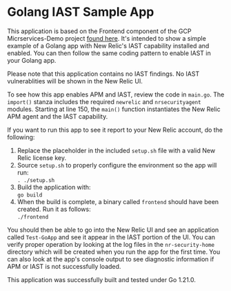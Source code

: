 # Golang IAST Sample App

This application is based on the Frontend component of the GCP Micrservices-Demo project [found here](https://github.com/GoogleCloudPlatform/microservices-demo).  It's intended to show a simple example of a Golang app with New Relic's IAST capability installed and enabled.  You can then follow the same coding pattern to enable IAST in your Golang app.

Please note that this application contains no IAST findings. No IAST vulnerablities will be shown in the New Relic UI.

To see how this app enables APM and IAST, review the code in `main.go`.  The `import()` stanza includes the required `newrelic` and `nrsecurityagent` modules.  Starting at line 150, the `main()` function instantiates the New Relic APM agent and the IAST capability.

If you want to run this app to see it report to your New Relic account, do the following:

1. Replace the placeholder in the included `setup.sh` file with a valid New Relic license key.
1. Source `setup.sh` to properly configure the environment so the app will run:  
    `. ./setup.sh`
1. Build the application with:  
    `go build`
1. When the build is complete, a binary called `frontend` should have been created.  Run it as follows:  
    `./frontend`

You should then be able to go into the New Relic UI and see an application called `Test-GoApp` and see it appear in the IAST portion of the UI.  You can verify proper operation by looking at the log files in the `nr-security-home` directory which will be created when you run the app for the first time.  You can also look at the app's console output to see diagnostic information if APM or IAST is not successfully loaded.

This application was successfully built and tested under Go 1.21.0.

